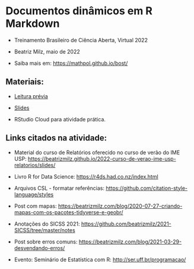 # Documentos dinâmicos em R Markdown

- Treinamento Brasileiro de Ciência Aberta, Virtual 2022

- Beatriz Milz, maio de 2022

- Saiba mais em: https://mathpol.github.io/bost/

## Materiais:

- [Leitura prévia](https://github.com/beatrizmilz/2022-Treinamento-Brasileiro-de-Ciencia-Aberta/blob/main/material_pdf/Documentos_dinamicos_em_RMarkdown.pdf)

- [Slides](https://beatrizmilz.github.io/2022-Treinamento-Brasileiro-de-Ciencia-Aberta/slides/)

- RStudio Cloud para atividade prática.

## Links citados na atividade:

- Material do curso de Relatórios oferecido no curso de verão do IME USP: https://beatrizmilz.github.io/2022-curso-de-verao-ime-usp-relatorios/slides/

- Livro R for Data Science: https://r4ds.had.co.nz/index.html

- Arquivos CSL - formatar referências:  https://github.com/citation-style-language/styles

- Post com mapas: https://beatrizmilz.com/blog/2020-07-27-criando-mapas-com-os-pacotes-tidyverse-e-geobr/

- Anotações do SICSS 2021: https://github.com/beatrizmilz/2021-SICSS/tree/master/notes

- Post sobre erros comuns: https://beatrizmilz.com/blog/2021-03-29-desvendando-erros/

- Evento: Seminário de Estatística com R: http://ser.uff.br/programacao/

